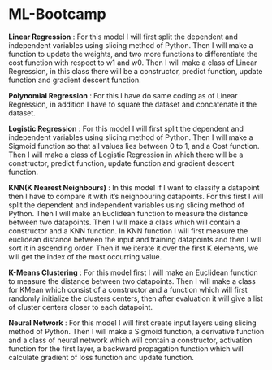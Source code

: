 # ML-Bootcamp


**Linear Regression**  : For this model I will first split the dependent and independent variables using slicing method of Python.
Then I will make a function to update the weights, and two more functions to differentiate the cost function with respect to w1 and w0.
Then I will make a class of Linear Regression, in this class there will be a constructor, predict function, update function and 
gradient descent function.


**Polynomial Regression** : For this I have do same coding as of Linear Regression, in addition I have to square the dataset and concatenate
it the dataset.


**Logistic Regression** :  For this model I will first split the dependent and independent variables using slicing method of Python.
Then I will make a Sigmoid function so that all values lies between 0 to 1, and a Cost function. Then I will make a class of
Logistic Regression in which there will be a constructor, predict function, update function and gradient descent function.


**KNN(K Nearest Neighbours)** : In this model if I want to classify a datapoint then I have to compare it with it’s neighbouring datapoints.
For this first I will split the dependent and independent variables using slicing method of Python. Then I will make an Euclidean 
function to measure the distance between two datapoints. Then I will make a class which will contain a constructor and a KNN function.
In KNN function I will first measure the euclidean distance between the input and training datapoints and then I will sort it in ascending order.
Then if we iterate it over the first K elements, we will get the index of the most occurring value.


**K-Means Clustering** : For this model first I will make an Euclidean function to measure the distance between two datapoints.
Then I will make a class for KMean which consist of a constructor and a function which will first randomly initialize the clusters centers,
then after evaluation it will give a list of cluster centers closer to each datapoint. 


**Neural Network** : For this model I will first create input layers using slicing method of Python. Then I will make a Sigmoid function,
a derivative function and a class of neural network which will contain a constructor, activation function for the first layer, a backward
propagation function which will calculate gradient of loss function and update function. 
